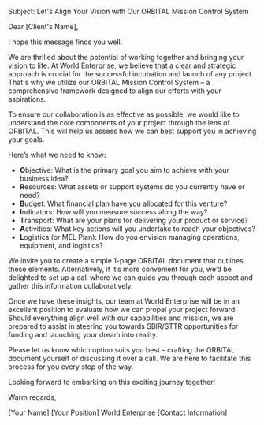 Subject: Let's Align Your Vision with Our ORBITAL Mission Control System
 
Dear [Client's Name],
 
I hope this message finds you well.
 
We are thrilled about the potential of working together and bringing your vision to life. At World Enterprise, we believe that a clear and strategic approach is crucial for the successful incubation and launch of any project. That's why we utilize our ORBITAL Mission Control System – a comprehensive framework designed to align our efforts with your aspirations.
 
To ensure our collaboration is as effective as possible, we would like to understand the core components of your project through the lens of ORBITAL. This will help us assess how we can best support you in achieving your goals.
 
Here’s what we need to know:
 
- **O**bjective: What is the primary goal you aim to achieve with your business idea?
- **R**esources: What assets or support systems do you currently have or need?
- **B**udget: What financial plan have you allocated for this venture?
- **I**ndicators: How will you measure success along the way?
- **T**ransport: What are your plans for delivering your product or service?
- **A**ctivities: What key actions will you undertake to reach your objectives?
- **L**ogistics (or MEL Plan): How do you envision managing operations, equipment, and logistics?
 
We invite you to create a simple 1-page ORBITAL document that outlines these elements. Alternatively, if it’s more convenient for you, we’d be delighted to set up a call where we can guide you through each aspect and gather this information collaboratively.
 
Once we have these insights, our team at World Enterprise will be in an excellent position to evaluate how we can propel your project forward. Should everything align well with our capabilities and mission, we are prepared to assist in steering you towards SBIR/STTR opportunities for funding and launching your dream into reality.
 
Please let us know which option suits you best – crafting the ORBITAL document yourself or discussing it over a call. We are here to facilitate this process for you every step of the way.
 
Looking forward to embarking on this exciting journey together!
 
Warm regards,
 
[Your Name]
[Your Position]
World Enterprise
[Contact Information]
